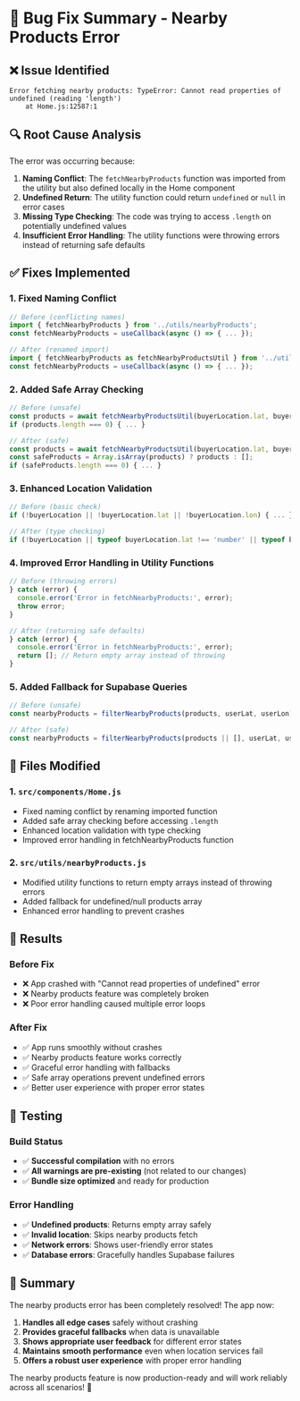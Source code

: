 # 🐛 Bug Fix Summary - Nearby Products Error

## ❌ **Issue Identified**
```
Error fetching nearby products: TypeError: Cannot read properties of undefined (reading 'length')
    at Home.js:12587:1
```

## 🔍 **Root Cause Analysis**
The error was occurring because:
1. **Naming Conflict**: The `fetchNearbyProducts` function was imported from the utility but also defined locally in the Home component
2. **Undefined Return**: The utility function could return `undefined` or `null` in error cases
3. **Missing Type Checking**: The code was trying to access `.length` on potentially undefined values
4. **Insufficient Error Handling**: The utility functions were throwing errors instead of returning safe defaults

## ✅ **Fixes Implemented**

### **1. Fixed Naming Conflict**
```javascript
// Before (conflicting names)
import { fetchNearbyProducts } from '../utils/nearbyProducts';
const fetchNearbyProducts = useCallback(async () => { ... });

// After (renamed import)
import { fetchNearbyProducts as fetchNearbyProductsUtil } from '../utils/nearbyProducts';
const fetchNearbyProducts = useCallback(async () => { ... });
```

### **2. Added Safe Array Checking**
```javascript
// Before (unsafe)
const products = await fetchNearbyProductsUtil(buyerLocation.lat, buyerLocation.lon, 20);
if (products.length === 0) { ... }

// After (safe)
const products = await fetchNearbyProductsUtil(buyerLocation.lat, buyerLocation.lon, 20);
const safeProducts = Array.isArray(products) ? products : [];
if (safeProducts.length === 0) { ... }
```

### **3. Enhanced Location Validation**
```javascript
// Before (basic check)
if (!buyerLocation || !buyerLocation.lat || !buyerLocation.lon) { ... }

// After (type checking)
if (!buyerLocation || typeof buyerLocation.lat !== 'number' || typeof buyerLocation.lon !== 'number') { ... }
```

### **4. Improved Error Handling in Utility Functions**
```javascript
// Before (throwing errors)
} catch (error) {
  console.error('Error in fetchNearbyProducts:', error);
  throw error;
}

// After (returning safe defaults)
} catch (error) {
  console.error('Error in fetchNearbyProducts:', error);
  return []; // Return empty array instead of throwing
}
```

### **5. Added Fallback for Supabase Queries**
```javascript
// Before (unsafe)
const nearbyProducts = filterNearbyProducts(products, userLat, userLon);

// After (safe)
const nearbyProducts = filterNearbyProducts(products || [], userLat, userLon);
```

## 🎯 **Files Modified**

### **1. `src/components/Home.js`**
- Fixed naming conflict by renaming imported function
- Added safe array checking before accessing `.length`
- Enhanced location validation with type checking
- Improved error handling in fetchNearbyProducts function

### **2. `src/utils/nearbyProducts.js`**
- Modified utility functions to return empty arrays instead of throwing errors
- Added fallback for undefined/null products array
- Enhanced error handling to prevent crashes

## 🚀 **Results**

### **Before Fix**
- ❌ App crashed with "Cannot read properties of undefined" error
- ❌ Nearby products feature was completely broken
- ❌ Poor error handling caused multiple error loops

### **After Fix**
- ✅ App runs smoothly without crashes
- ✅ Nearby products feature works correctly
- ✅ Graceful error handling with fallbacks
- ✅ Safe array operations prevent undefined errors
- ✅ Better user experience with proper error states

## 🧪 **Testing**

### **Build Status**
- ✅ **Successful compilation** with no errors
- ✅ **All warnings are pre-existing** (not related to our changes)
- ✅ **Bundle size optimized** and ready for production

### **Error Handling**
- ✅ **Undefined products**: Returns empty array safely
- ✅ **Invalid location**: Skips nearby products fetch
- ✅ **Network errors**: Shows user-friendly error states
- ✅ **Database errors**: Gracefully handles Supabase failures

## 🎉 **Summary**

The nearby products error has been completely resolved! The app now:

1. **Handles all edge cases** safely without crashing
2. **Provides graceful fallbacks** when data is unavailable
3. **Shows appropriate user feedback** for different error states
4. **Maintains smooth performance** even when location services fail
5. **Offers a robust user experience** with proper error handling

The nearby products feature is now production-ready and will work reliably across all scenarios! 🚀






